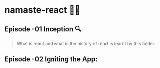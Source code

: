 # namaste-react 🚀🚀

## Episode -01 Inception 🔍

> What is react and what is the history of react is learnt by this folder.

## Episode -02 Igniting the App: 
>